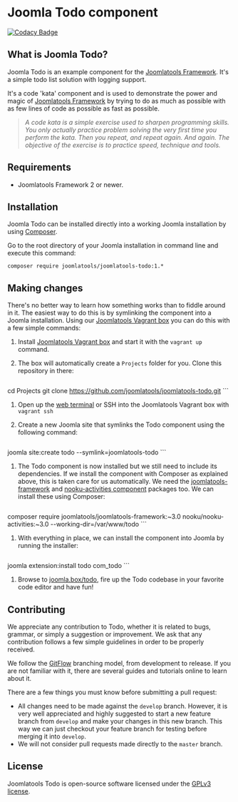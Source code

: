 # Joomla Todo component

[![Codacy Badge](https://www.codacy.com/project/badge/59e4bde131224ecca061404135c41f36)](https://www.codacy.com/app/timble/joomla-todo)

## What is Joomla Todo?

Joomla Todo is an example component for the [Joomlatools Framework](https://github.com/joomlatools/joomlatools-framework). It's a simple todo list solution with logging support.

It's a code 'kata' component and is used to demonstrate the power and magic of  [Joomlatools Framework](https://github.com/joomlatools/joomlatools-framework) by trying to do as much as possible with as few lines of code as possible as fast as possible.

> *A code kata is a simple exercise used to sharpen programming skills. You only actually practice problem solving the very first time you perform the kata. Then you repeat, and repeat again. And again. The objective of the exercise is to practice speed, technique and tools.*

## Requirements

- Joomlatools Framework 2 or newer.

## Installation

Joomla Todo can be installed directly into a working Joomla installation by using [Composer](https://getcomposer.org/).

Go to the root directory of your Joomla installation in command line and execute this command:

```
composer require joomlatools/joomlatools-todo:1.*
```

## Making changes

There's no better way to learn how something works than to fiddle around in it. The easiest way to do this is by symlinking the component into a Joomla installation. Using our [Joomlatools Vagrant box](http://developer.joomlatools.com/tools/vagrant.html) you can do this with a few simple commands:

1. Install [Joomlatools Vagrant box](http://developer.joomlatools.com/tools/vagrant.html) and start it with the `vagrant up` command.
1. The box will automatically create a `Projects` folder for you. Clone this repository in there:

    ```
cd Projects
git clone https://github.com/joomlatools/joomlatools-todo.git
    ```

1. Open up the [web terminal](http://joomla.box:3000) or SSH into the Joomlatools Vagrant box with `vagrant ssh`
1. Create a new Joomla site that symlinks the Todo component using the following command:

    ```
joomla site:create todo --symlink=joomlatools-todo
    ```

1. The Todo component is now installed but we still need to include its dependencies. If we install the component with Composer as explained above, this is taken care for us automatically. We need the [joomlatools-framework](https://github.com/joomlatools/joomlatools-framework) and [nooku-activities component](https://github.com/nooku/nooku-activities) packages too. We can install these using Composer:

    ```
composer require joomlatools/joomlatools-framework:~3.0 nooku/nooku-activities:~3.0 --working-dir=/var/www/todo
    ```

1. With everything in place, we can install the component into Joomla by running the installer:

    ```
joomla extension:install todo com_todo
    ```

1. Browse to [joomla.box/todo](http://joomla.box/todo), fire up the Todo codebase in your favorite code editor and have fun!

## Contributing

We appreciate any contribution to Todo, whether it is related to bugs, grammar, or simply a suggestion or
improvement. We ask that any contribution follows a few simple guidelines in order to be properly received.

We follow the [GitFlow][gitflow-model] branching model, from development to release. If you are not familiar with it,
there are several guides and tutorials online to learn about it.

There are a few things you must know before submitting a pull request:

- All changes need to be made against the `develop` branch. However, it is very well appreciated and highly suggested to start a new feature branch from `develop` and make your changes in this new branch. This way we can just checkout your feature branch for testing before merging it into `develop`.
- We will not consider pull requests made directly to the `master` branch.

## License

Joomlatools Todo is open-source software licensed under the [GPLv3 license](https://github.com/joomlatools/joomlatools-todo/blob/master/LICENSE.txt).

[gitflow-model]: http://nvie.com/posts/a-successful-git-branching-model/
